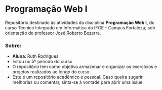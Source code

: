 # Programação Web I

Repositório destinado às atividades da disciplina **Programação Web I**, do curso Técnico Integrado em Informática do IFCE - Campus Fortaleza, sob orientação do professor José Roberto Bezerra.

### Sobre:
- **Aluna**: Ruth Rodrigues
- Estou no 5º período do curso.
- O repositório tem como objetivo armazenar e organizar os exercícios e projetos realizados ao longo do curso.
- Este é um repositório acadêmico e pessoal. Caso queira sugerir melhorias ou comentar, sinta-se à vontade para abrir uma issue.
